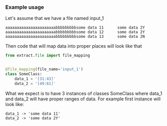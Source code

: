 ### Example usage
Let's assume that we have a file named input_1
```
aaaaaaaaaaaaaaaaaaaaaabbbbbbbbbsome data 11      some data 2Y
aaaaaaaaaaaaaaaaaaaaaabbbbbbbbbsome data 12      some data 2Y
aaaaaaaaaaaaaaaaaaaaaabbbbbbbbbsome data 13      some data 2N
```
Then code that will map data into proper places will look like that
```python
from extract.file import file_mapping


@file_mapping(file_name='input_1')
class SomeClass:
    data_1 = '[31:43]'
    data_2 = '[49:61]'
```
What we expect is to have 3 instances of classes SomeClass where data_1 and data_2 will have proper ranges of data. For example first instance will look like:
```
data_1 -> 'some data 11'
data_2 -> 'some data 2Y'
```